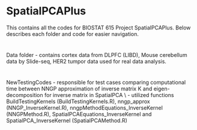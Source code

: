 # SpatialPCAPlus
This contains all the codes for BIOSTAT 615 Project SpatialPCAPlus. Below describes each folder and code for easier navigation.
#
Data folder - contains cortex data from DLPFC (LIBD), Mouse cerebellum data by Slide-seq, HER2 tumpor data used for real data analysis.
#
NewTestingCodes - responsible for test cases comparing computational time between NNGP approximation of inverse matrix K and eigen-decomposition for inverse
                  matrix in SpatialPCA \\
                - utilized functions BuildTestingKernels (BuildTestingKernels.R), nngp_approx (NNGP_InverseKernel.R), nngpMethodEquations_InverseKernel (NNGPMethod.R), SpatialPCAEquations_InverseKernel and SpatialPCA_InverseKernel (SpatialPCAMethod.R)

#

